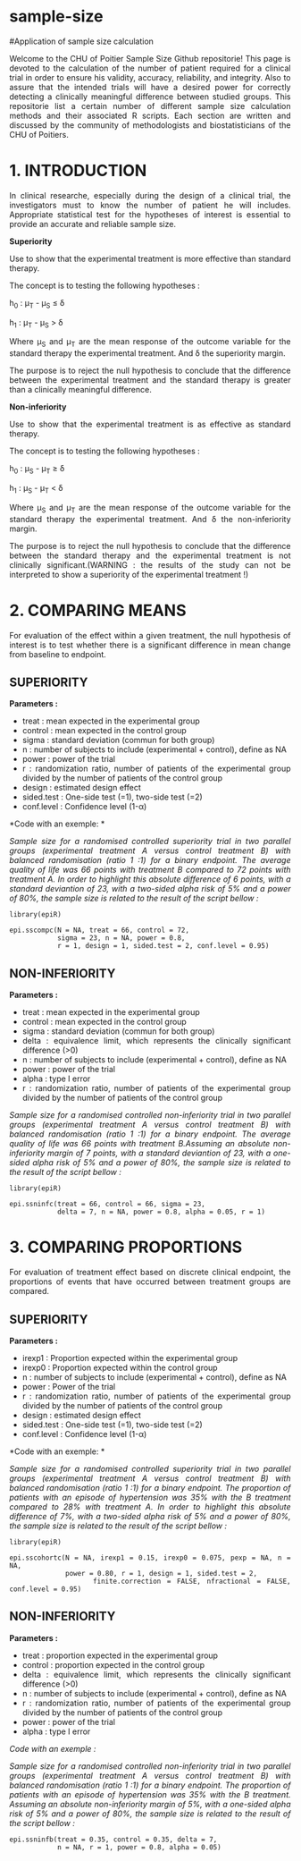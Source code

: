 # sample-size
#Application of sample size calculation


<div style="text-align: justify">

<p>Welcome to the CHU of Poitier Sample Size Github repositorie! This page is devoted to the calculation of the number of patient required for a clinical trial in order to ensure his validity, accuracy, reliability, and integrity. Also to assure that the intended trials will have a desired power for correctly detecting a clinically meaningful difference between studied groups. This repositorie list a certain number of different sample size calculation methods and their associated R scripts. Each section are written and discussed by the community of methodologists and biostatisticians of the CHU of Poitiers.
</p>

# 1. INTRODUCTION

<p>In clinical researche, especially during the design of a clinical trial, the investigators must to know the number of patient he will includes. Appropriate statistical test for the hypotheses of interest is essential to provide an accurate and reliable sample size.
</p>

**Superiority**

Use to show that the experimental treatment is more effective than standard therapy.

The concept is to testing the following hypotheses :

h<sub>0</sub> : μ<sub>T</sub> - μ<sub>S</sub> ≤ δ

h<sub>1</sub> : μ<sub>T</sub> - μ<sub>S</sub> > δ

Where µ<sub>S</sub> and µ<sub>T</sub> are the mean response of the outcome variable for the standard therapy the experimental treatment. And δ the superiority margin.

The purpose is to reject the null hypothesis to conclude that the difference between the experimental treatment and the standard therapy is greater than a clinically meaningful difference.

**Non-inferiority**

Use to show that the experimental treatment is as effective as standard therapy.

The concept is to testing the following hypotheses :

h<sub>0</sub> : μ<sub>S</sub> - μ<sub>T</sub> ≥ δ

h<sub>1</sub> : μ<sub>S</sub> - μ<sub>T</sub> < δ

Where µ<sub>S</sub> and µ<sub>T</sub> are the mean response of the outcome variable for the standard therapy the experimental treatment. And δ the non-inferiority margin.

The purpose is to reject the null hypothesis to conclude that the difference between the standard therapy and the experimental treatment is not clinically significant.(WARNING : the results of the study can not be interpreted to show a superiority of the experimental treatment !)

# 2. COMPARING MEANS

<p>For evaluation of the effect within a given treatment, the null hypothesis of interest is to test whether there is a significant difference in mean change from baseline to endpoint.
</p>

## SUPERIORITY

**Parameters :**

* treat : mean expected in the experimental group
* control : mean expected in the control group
* sigma : standard deviation (commun for both group)
* n : number of subjects to include (experimental + control), define as NA
* power : power of the trial
* r : randomization ratio, number of patients of the experimental group divided by the number of patients of the control group
* design : estimated design effect
* sided.test : One-side test (=1), two-side test (=2) 
*	conf.level : Confidence level (1-α)

*Code with an exemple: *

*Sample size for a randomised controlled superiority trial in two parallel groups (experimental treatment A versus control treatment B) with balanced randomisation (ratio 1 :1) for a binary endpoint. The average quality of life was 66 points with treatment B compared to 72 points with treatment A. In order to highlight this absolute difference of 6 points, with a standard deviantion of 23, with a two-sided alpha risk of 5% and a power of 80%, the sample size is related to the result of the script bellow :*

```{r}
library(epiR)

epi.sscompc(N = NA, treat = 66, control = 72, 
            sigma = 23, n = NA, power = 0.8, 
            r = 1, design = 1, sided.test = 2, conf.level = 0.95)
```

## NON-INFERIORITY

**Parameters :**

* treat : mean expected in the experimental group
* control : mean expected in the control group
* sigma : standard deviation (commun for both group)
* delta : equivalence limit, which represents the clinically significant difference (>0)
* n : number of subjects to include (experimental + control), define as NA
* power : power of the trial
* alpha : type I error
* r : randomization ratio, number of patients of the experimental group divided by the number of patients of the control group

*Sample size for a randomised controlled non-inferiority trial in two parallel groups (experimental treatment A versus control treatment B) with balanced randomisation (ratio 1 :1) for a binary endpoint. The average quality of life was 66 points with treatment B.Assuming an absolute non-inferiority margin of 7 points, with a standard deviantion of 23, with a one-sided alpha risk of 5% and a power of 80%, the sample size is related to the result of the script bellow :*

```{r}
library(epiR)

epi.ssninfc(treat = 66, control = 66, sigma = 23, 
            delta = 7, n = NA, power = 0.8, alpha = 0.05, r = 1)
```

# 3. COMPARING PROPORTIONS

<p>For evaluation of treatment effect based on discrete clinical endpoint, the proportions of events that have occurred between treatment groups are compared.
</p>

## SUPERIORITY

**Parameters :**

*	irexp1 : Proportion expected within the experimental group
*	irexp0 : Proportion expected within the control group
* n : number of subjects to include (experimental + control), define as NA
*	power : Power of the trial
* r : randomization ratio, number of patients of the experimental group divided by the number of patients of the control group
* design : estimated design effect
*	sided.test : One-side test (=1), two-side test (=2) 
*	conf.level : Confidence level (1-α)

*Code with an exemple: *

*Sample size for a randomised controlled superiority trial in two parallel groups (experimental treatment A versus control treatment B) with balanced randomisation (ratio 1 :1) for a binary endpoint. The proportion of patients with an episode of hypertension was 35% with the B treatment compared to 28% with treatment A. In order to highlight this absolute difference of 7%, with a two-sided alpha risk of 5% and a power of 80%, the sample size is related to the result of the script bellow :*


```{r}
library(epiR)

epi.sscohortc(N = NA, irexp1 = 0.15, irexp0 = 0.075, pexp = NA, n = NA, 
              power = 0.80, r = 1, design = 1, sided.test = 2, 
              finite.correction = FALSE, nfractional = FALSE, conf.level = 0.95)

```

## NON-INFERIORITY

**Parameters :**

* treat : proportion expected in the experimental group
* control : proportion expected in the control group
* delta : equivalence limit, which represents the clinically significant difference (>0)
* n : number of subjects to include (experimental + control), define as NA
* r : randomization ratio, number of patients of the experimental group divided by the number of patients of the control group
* power : power of the trial
* alpha : type I error

*Code with an exemple :*

*Sample size for a randomised controlled non-inferiority trial in two parallel groups (experimental treatment A versus control treatment B) with balanced randomisation (ratio 1 :1) for a binary endpoint. The proportion of patients with an episode of hypertension was 35% with the B treatment. Assuming an absolute non-inferiority margin of 5%, with a one-sided alpha risk of 5% and a power of 80%, the sample size is related to the result of the script bellow :*

```{r}
epi.ssninfb(treat = 0.35, control = 0.35, delta = 7, 
            n = NA, r = 1, power = 0.8, alpha = 0.05)
```

